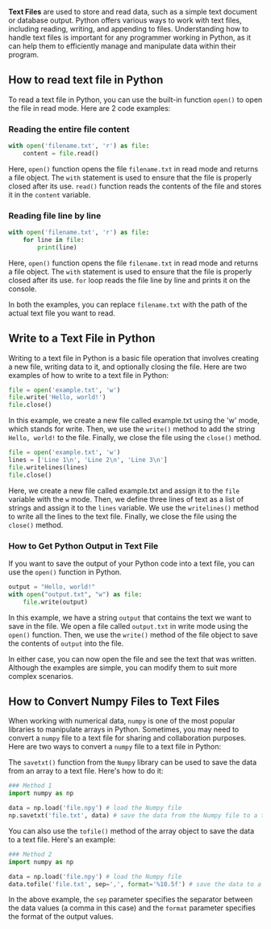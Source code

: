 **Text Files** are used to store and read data, such as a simple text document or database output. Python offers various ways to work with text files, including reading, writing, and appending to files. Understanding how to handle text files is important for any programmer working in Python, as it can help them to efficiently manage and manipulate data within their program.  
  
## How to read text file in Python  

To read a text file in Python, you can use the built-in function `open()` to open the file in read mode. Here are 2 code examples:

### Reading the entire file content

```python
with open('filename.txt', 'r') as file:
    content = file.read()
```

Here, `open()` function opens the file `filename.txt` in read mode and returns a file object. The `with` statement is used to ensure that the file is properly closed after its use. `read()` function reads the contents of the file and stores it in the `content` variable.

### Reading file line by line

```python
with open('filename.txt', 'r') as file:
    for line in file:
        print(line)
```

Here, `open()` function opens the file `filename.txt` in read mode and returns a file object. The `with` statement is used to ensure that the file is properly closed after its use. `for` loop reads the file line by line and prints it on the console.

In both the examples, you can replace `filename.txt` with the path of the actual text file you want to read.  

## Write to a Text File in Python  

Writing to a text file in Python is a basic file operation that involves creating a new file, writing data to it, and optionally closing the file. Here are two examples of how to write to a text file in Python:

```python
file = open('example.txt', 'w')
file.write('Hello, world!')
file.close()
```

In this example, we create a new file called example.txt using the 'w' mode, which stands for write. Then, we use the `write()` method to add the string `Hello, world!` to the file. Finally, we close the file using the `close()` method.

```python
file = open('example.txt', 'w')
lines = ['Line 1\n', 'Line 2\n', 'Line 3\n']
file.writelines(lines)
file.close()
```

Here, we create a new file called example.txt and assign it to the `file` variable with the `w` mode. Then, we define three lines of text as a list of strings and assign it to the `lines` variable. We use the `writelines()` method to write all the lines to the text file. Finally, we close the file using the `close()` method.

### How to Get Python Output in Text File  

If you want to save the output of your Python code into a text file, you can use the `open()` function in Python.

```python
output = "Hello, world!"
with open("output.txt", "w") as file:
    file.write(output)
```

In this example, we have a string `output` that contains the text we want to save in the file. We open a file called `output.txt` in write mode using the `open()` function. Then, we use the `write()` method of the file object to save the contents of `output` into the file.

In either case, you can now open the file and see the text that was written. Although the examples are simple, you can modify them to suit more complex scenarios.  
  
## How to Convert Numpy Files to Text Files

When working with numerical data, `numpy` is one of the most popular libraries to manipulate arrays in Python. Sometimes, you may need to convert a `numpy` file to a text file for sharing and collaboration purposes. Here are two ways to convert a `numpy` file to a text file in Python:

The `savetxt()` function from the `Numpy` library can be used to save the data from an array to a text file. Here's how to do it:

```python
### Method 1
import numpy as np

data = np.load('file.npy') # load the Numpy file
np.savetxt('file.txt', data) # save the data from the Numpy file to a text file
```

You can also use the `tofile()` method of the array object to save the data to a text file. Here's an example:

```python
### Method 2
import numpy as np

data = np.load('file.npy') # load the Numpy file
data.tofile('file.txt', sep=',', format='%10.5f') # save the data to a text file
```

In the above example, the `sep` parameter specifies the separator between the data values (a comma in this case) and the `format` parameter specifies the format of the output values.
